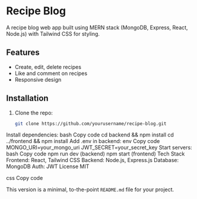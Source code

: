 # Recipe Blog

A recipe blog web app built using MERN stack (MongoDB, Express, React, Node.js) with Tailwind CSS for styling.

## Features
- Create, edit, delete recipes
- Like and comment on recipes
- Responsive design

## Installation
1. Clone the repo:
   ```bash
   git clone https://github.com/yourusername/recipe-blog.git
Install dependencies:
bash
Copy code
cd backend && npm install
cd ../frontend && npm install
Add .env in backend:
env
Copy code
MONGO_URI=your_mongo_uri
JWT_SECRET=your_secret_key
Start servers:
bash
Copy code
npm run dev (backend)
npm start (frontend)
Tech Stack
Frontend: React, Tailwind CSS
Backend: Node.js, Express.js
Database: MongoDB
Auth: JWT
License
MIT

css
Copy code

This version is a minimal, to-the-point `README.md` file for your project.
